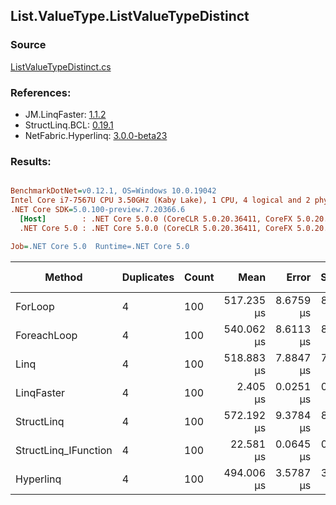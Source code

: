 ﻿## List.ValueType.ListValueTypeDistinct

### Source
[ListValueTypeDistinct.cs](../LinqBenchmarks/List/ValueType/ListValueTypeDistinct.cs)

### References:
- JM.LinqFaster: [1.1.2](https://www.nuget.org/packages/JM.LinqFaster/1.1.2)
- StructLinq.BCL: [0.19.1](https://www.nuget.org/packages/StructLinq.BCL/0.19.1)
- NetFabric.Hyperlinq: [3.0.0-beta23](https://www.nuget.org/packages/NetFabric.Hyperlinq/3.0.0-beta23)

### Results:
``` ini

BenchmarkDotNet=v0.12.1, OS=Windows 10.0.19042
Intel Core i7-7567U CPU 3.50GHz (Kaby Lake), 1 CPU, 4 logical and 2 physical cores
.NET Core SDK=5.0.100-preview.7.20366.6
  [Host]        : .NET Core 5.0.0 (CoreCLR 5.0.20.36411, CoreFX 5.0.20.36411), X64 RyuJIT
  .NET Core 5.0 : .NET Core 5.0.0 (CoreCLR 5.0.20.36411, CoreFX 5.0.20.36411), X64 RyuJIT

Job=.NET Core 5.0  Runtime=.NET Core 5.0  

```
|               Method | Duplicates | Count |       Mean |     Error |    StdDev | Ratio | RatioSD |     Gen 0 | Gen 1 | Gen 2 | Allocated |
|--------------------- |----------- |------ |-----------:|----------:|----------:|------:|--------:|----------:|------:|------:|----------:|
|              ForLoop |          4 |   100 | 517.235 μs | 8.6759 μs | 8.1155 μs | 1.000 |    0.00 | 1095.7031 |     - |     - | 2292184 B |
|          ForeachLoop |          4 |   100 | 540.062 μs | 8.6113 μs | 8.0550 μs | 1.044 |    0.02 | 1095.7031 |     - |     - | 2292184 B |
|                 Linq |          4 |   100 | 518.883 μs | 7.8847 μs | 7.3754 μs | 1.003 |    0.02 | 1092.7734 |     - |     - | 2286712 B |
|           LinqFaster |          4 |   100 |   2.405 μs | 0.0251 μs | 0.0234 μs | 0.005 |    0.00 |    0.0114 |     - |     - |      24 B |
|           StructLinq |          4 |   100 | 572.192 μs | 9.3784 μs | 8.7725 μs | 1.106 |    0.02 | 1086.9141 |     - |     - | 2273601 B |
| StructLinq_IFunction |          4 |   100 |  22.581 μs | 0.0645 μs | 0.0539 μs | 0.044 |    0.00 |         - |     - |     - |         - |
|            Hyperlinq |          4 |   100 | 494.006 μs | 3.5787 μs | 3.1724 μs | 0.955 |    0.02 | 1045.8984 |     - |     - | 2187585 B |
